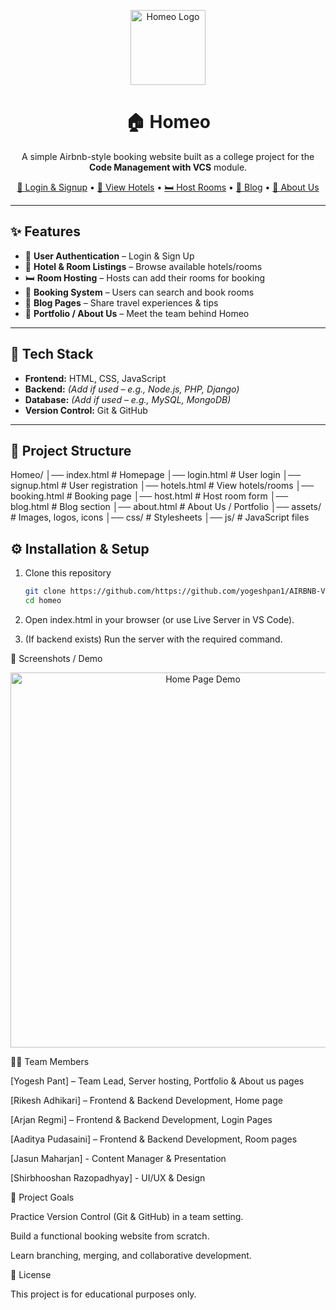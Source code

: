 <p align="center">
  <img src="assets/logo.png" alt="Homeo Logo" width="120"/>
</p>

<h1 align="center">🏠 Homeo</h1>
<p align="center">
  A simple Airbnb-style booking website built as a college project for the <b>Code Management with VCS</b> module.
</p>

<p align="center">
  <a href="#">🔑 Login & Signup</a> •
  <a href="#">🏨 View Hotels</a> •
  <a href="#">🛏️ Host Rooms</a> •
  <a href="#">📰 Blog</a> •
  <a href="#">👥 About Us</a>
</p>

---

## ✨ Features
- 🔑 **User Authentication** – Login & Sign Up  
- 🏨 **Hotel & Room Listings** – Browse available hotels/rooms  
- 🛏️ **Room Hosting** – Hosts can add their rooms for booking  
- 📅 **Booking System** – Users can search and book rooms  
- 📰 **Blog Pages** – Share travel experiences & tips  
- 👥 **Portfolio / About Us** – Meet the team behind Homeo  

---

## 🚀 Tech Stack
- **Frontend:** HTML, CSS, JavaScript  
- **Backend:** *(Add if used – e.g., Node.js, PHP, Django)*  
- **Database:** *(Add if used – e.g., MySQL, MongoDB)*  
- **Version Control:** Git & GitHub  

---

## 📂 Project Structure
Homeo/
│── index.html # Homepage
│── login.html # User login
│── signup.html # User registration
│── hotels.html # View hotels/rooms
│── booking.html # Booking page
│── host.html # Host room form
│── blog.html # Blog section
│── about.html # About Us / Portfolio
│── assets/ # Images, logos, icons
│── css/ # Stylesheets
│── js/ # JavaScript files

## ⚙️ Installation & Setup
1. Clone this repository  
   ```bash
   git clone https://github.com/https://github.com/yogeshpan1/AIRBNB-VCS-PROJECT.git
   cd homeo
2. Open index.html in your browser (or use Live Server in VS Code).

3. (If backend exists) Run the server with the required command.

📸 Screenshots / Demo
<p align="center"> <img src="assets/demo-home.png" alt="Home Page Demo" width="600"/> </p>

👨‍💻 Team Members

[Yogesh Pant] – Team Lead, Server hosting, Portfolio & About us pages

[Rikesh Adhikari] – Frontend & Backend Development, Home page

[Arjan Regmi] – Frontend & Backend Development, Login Pages

[Aaditya Pudasaini] – Frontend & Backend Development, Room pages 

[Jasun Maharjan] - Content Manager & Presentation

[Shirbhooshan Razopadhyay] - UI/UX & Design

🎯 Project Goals

Practice Version Control (Git & GitHub) in a team setting.

Build a functional booking website from scratch.

Learn branching, merging, and collaborative development.

📜 License

This project is for educational purposes only.
